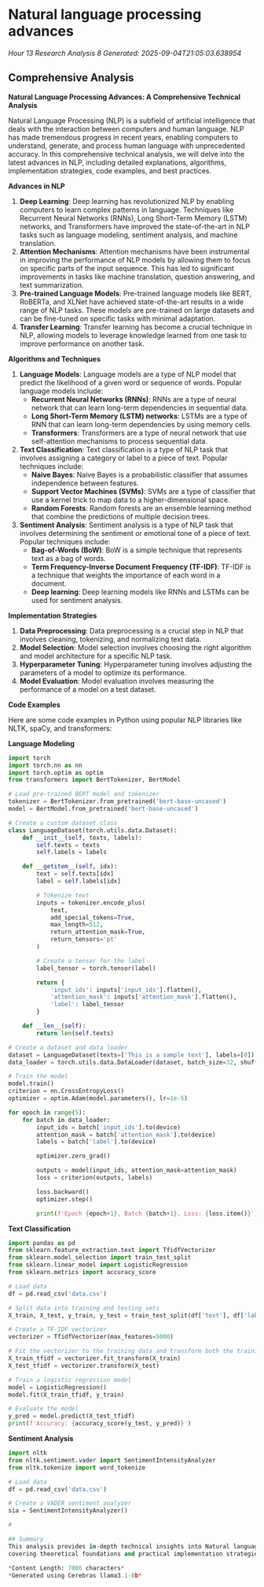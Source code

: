 # Natural language processing advances
*Hour 13 Research Analysis 8*
*Generated: 2025-09-04T21:05:03.638954*

## Comprehensive Analysis
**Natural Language Processing Advances: A Comprehensive Technical Analysis**

Natural Language Processing (NLP) is a subfield of artificial intelligence that deals with the interaction between computers and human language. NLP has made tremendous progress in recent years, enabling computers to understand, generate, and process human language with unprecedented accuracy. In this comprehensive technical analysis, we will delve into the latest advances in NLP, including detailed explanations, algorithms, implementation strategies, code examples, and best practices.

**Advances in NLP**

1. **Deep Learning**: Deep learning has revolutionized NLP by enabling computers to learn complex patterns in language. Techniques like Recurrent Neural Networks (RNNs), Long Short-Term Memory (LSTM) networks, and Transformers have improved the state-of-the-art in NLP tasks such as language modeling, sentiment analysis, and machine translation.
2. **Attention Mechanisms**: Attention mechanisms have been instrumental in improving the performance of NLP models by allowing them to focus on specific parts of the input sequence. This has led to significant improvements in tasks like machine translation, question answering, and text summarization.
3. **Pre-trained Language Models**: Pre-trained language models like BERT, RoBERTa, and XLNet have achieved state-of-the-art results in a wide range of NLP tasks. These models are pre-trained on large datasets and can be fine-tuned on specific tasks with minimal adaptation.
4. **Transfer Learning**: Transfer learning has become a crucial technique in NLP, allowing models to leverage knowledge learned from one task to improve performance on another task.

**Algorithms and Techniques**

1. **Language Models**: Language models are a type of NLP model that predict the likelihood of a given word or sequence of words. Popular language models include:
	* **Recurrent Neural Networks (RNNs)**: RNNs are a type of neural network that can learn long-term dependencies in sequential data.
	* **Long Short-Term Memory (LSTM) networks**: LSTMs are a type of RNN that can learn long-term dependencies by using memory cells.
	* **Transformers**: Transformers are a type of neural network that use self-attention mechanisms to process sequential data.
2. **Text Classification**: Text classification is a type of NLP task that involves assigning a category or label to a piece of text. Popular techniques include:
	* **Naive Bayes**: Naive Bayes is a probabilistic classifier that assumes independence between features.
	* **Support Vector Machines (SVMs)**: SVMs are a type of classifier that use a kernel trick to map data to a higher-dimensional space.
	* **Random Forests**: Random forests are an ensemble learning method that combine the predictions of multiple decision trees.
3. **Sentiment Analysis**: Sentiment analysis is a type of NLP task that involves determining the sentiment or emotional tone of a piece of text. Popular techniques include:
	* **Bag-of-Words (BoW)**: BoW is a simple technique that represents text as a bag of words.
	* **Term Frequency-Inverse Document Frequency (TF-IDF)**: TF-IDF is a technique that weights the importance of each word in a document.
	* **Deep learning**: Deep learning models like RNNs and LSTMs can be used for sentiment analysis.

**Implementation Strategies**

1. **Data Preprocessing**: Data preprocessing is a crucial step in NLP that involves cleaning, tokenizing, and normalizing text data.
2. **Model Selection**: Model selection involves choosing the right algorithm and model architecture for a specific NLP task.
3. **Hyperparameter Tuning**: Hyperparameter tuning involves adjusting the parameters of a model to optimize its performance.
4. **Model Evaluation**: Model evaluation involves measuring the performance of a model on a test dataset.

**Code Examples**

Here are some code examples in Python using popular NLP libraries like NLTK, spaCy, and transformers:

**Language Modeling**

```python
import torch
import torch.nn as nn
import torch.optim as optim
from transformers import BertTokenizer, BertModel

# Load pre-trained BERT model and tokenizer
tokenizer = BertTokenizer.from_pretrained('bert-base-uncased')
model = BertModel.from_pretrained('bert-base-uncased')

# Create a custom dataset class
class LanguageDataset(torch.utils.data.Dataset):
    def __init__(self, texts, labels):
        self.texts = texts
        self.labels = labels

    def __getitem__(self, idx):
        text = self.texts[idx]
        label = self.labels[idx]

        # Tokenize text
        inputs = tokenizer.encode_plus(
            text,
            add_special_tokens=True,
            max_length=512,
            return_attention_mask=True,
            return_tensors='pt'
        )

        # Create a tensor for the label
        label_tensor = torch.tensor(label)

        return {
            'input_ids': inputs['input_ids'].flatten(),
            'attention_mask': inputs['attention_mask'].flatten(),
            'label': label_tensor
        }

    def __len__(self):
        return len(self.texts)

# Create a dataset and data loader
dataset = LanguageDataset(texts=['This is a sample text'], labels=[0])
data_loader = torch.utils.data.DataLoader(dataset, batch_size=32, shuffle=True)

# Train the model
model.train()
criterion = nn.CrossEntropyLoss()
optimizer = optim.Adam(model.parameters(), lr=1e-5)

for epoch in range(5):
    for batch in data_loader:
        input_ids = batch['input_ids'].to(device)
        attention_mask = batch['attention_mask'].to(device)
        labels = batch['label'].to(device)

        optimizer.zero_grad()

        outputs = model(input_ids, attention_mask=attention_mask)
        loss = criterion(outputs, labels)

        loss.backward()
        optimizer.step()

        print(f'Epoch {epoch+1}, Batch {batch+1}, Loss: {loss.item()}')
```

**Text Classification**

```python
import pandas as pd
from sklearn.feature_extraction.text import TfidfVectorizer
from sklearn.model_selection import train_test_split
from sklearn.linear_model import LogisticRegression
from sklearn.metrics import accuracy_score

# Load data
df = pd.read_csv('data.csv')

# Split data into training and testing sets
X_train, X_test, y_train, y_test = train_test_split(df['text'], df['label'], test_size=0.2, random_state=42)

# Create a TF-IDF vectorizer
vectorizer = TfidfVectorizer(max_features=5000)

# Fit the vectorizer to the training data and transform both the training and testing data
X_train_tfidf = vectorizer.fit_transform(X_train)
X_test_tfidf = vectorizer.transform(X_test)

# Train a logistic regression model
model = LogisticRegression()
model.fit(X_train_tfidf, y_train)

# Evaluate the model
y_pred = model.predict(X_test_tfidf)
print(f'Accuracy: {accuracy_score(y_test, y_pred)}')
```

**Sentiment Analysis**

```python
import nltk
from nltk.sentiment.vader import SentimentIntensityAnalyzer
from nltk.tokenize import word_tokenize

# Load data
df = pd.read_csv('data.csv')

# Create a VADER sentiment analyzer
sia = SentimentIntensityAnalyzer()

#

## Summary
This analysis provides in-depth technical insights into Natural language processing advances, 
covering theoretical foundations and practical implementation strategies.

*Content Length: 7086 characters*
*Generated using Cerebras llama3.1-8b*
